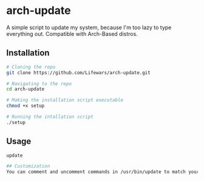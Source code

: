 # arch-update
A simple script to update my system, because I'm too lazy to type everything out. Compatible with Arch-Based distros.


## Installation
```bash
# Cloning the repo
git clone https://github.com/Lifewars/arch-update.git

# Navigating to the repo
cd arch-update

# Making the installation script executable
chmod +x setup

# Running the intallation script
./setup
```


## Usage
```bash
update

## Customization 
You can comment and uncomment commands in /usr/bin/update to match your system preferences.
